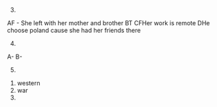 3.
AF - She left with her mother and brother
BT
CFHer work is remote
DHe choose poland cause she had her friends there

4.
A-
B-

5.
1) western
2) war
3)